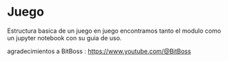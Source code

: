 # Juego
Estructura basica de un juego
en juego encontramos tanto el modulo como un jupyter notebook con su guia de uso.







agradecimientos a BitBoss : https://www.youtube.com/@BitBoss
